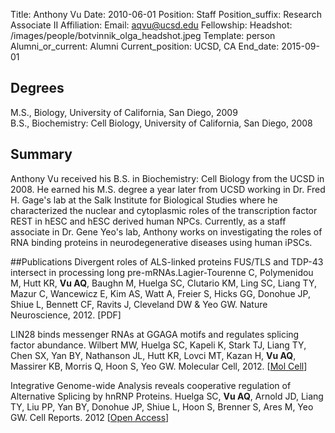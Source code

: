 Title: Anthony Vu
Date: 2010-06-01
Position: Staff
Position_suffix: Research Associate II
Affiliation:
Email: aqvu@ucsd.edu
Fellowship:
Headshot: /images/people/botvinnik_olga_headshot.jpeg
Template: person
Alumni_or_current: Alumni
Current_position: UCSD, CA
End_date: 2015-09-01
<!-- Status: draft -->

## Degrees
M.S., Biology, University of California, San Diego, 2009<br>
B.S., Biochemistry: Cell Biology, University of California, San Diego, 2008<br>

## Summary
Anthony Vu received his B.S. in Biochemistry: Cell Biology from the UCSD in 2008. He earned his M.S. degree a year later from UCSD working in Dr. Fred H. Gage's lab at the Salk Institute for Biological Studies where he characterized the nuclear and cytoplasmic roles of the transcription factor REST in hESC and hESC derived human NPCs. Currently, as a staff associate in Dr. Gene Yeo's lab, Anthony works on investigating the roles of RNA binding proteins in neurodegenerative diseases using human iPSCs.

##Publications
Divergent roles of ALS-linked proteins FUS/TLS and TDP-43 intersect in processing long pre-mRNAs.Lagier-Tourenne C, Polymenidou M, Hutt KR, **Vu AQ**, Baughn M, Huelga SC, Clutario KM, Ling SC, Liang TY, Mazur C, Wancewicz E, Kim AS, Watt A, Freier S, Hicks GG, Donohue JP, Shiue L, Bennett CF, Ravits J, Cleveland DW & Yeo GW. Nature Neuroscience, 2012. [PDF]

LIN28 binds messenger RNAs at GGAGA motifs and regulates splicing factor abundance. Wilbert MW, Huelga SC, Kapeli K, Stark TJ, Liang TY, Chen SX, Yan BY, Nathanson JL, Hutt KR, Lovci MT, Kazan H, **Vu AQ**, Massirer KB, Morris Q, Hoon S, Yeo GW. Molecular Cell, 2012. [[Mol Cell](http://www.cell.com/molecular-cell/abstract/S1097-2765(12)00690-9)]

Integrative Genome-wide Analysis reveals cooperative regulation of Alternative Splicing by hnRNP Proteins. Huelga SC, **Vu AQ**, Arnold JD, Liang TY, Liu PP, Yan BY, Donohue JP, Shiue L, Hoon S, Brenner S, Ares M, Yeo GW. Cell Reports. 2012 [[Open Access](http://www.cell.com/cell-reports/fulltext/S2211-1247(12)00043-5)]


